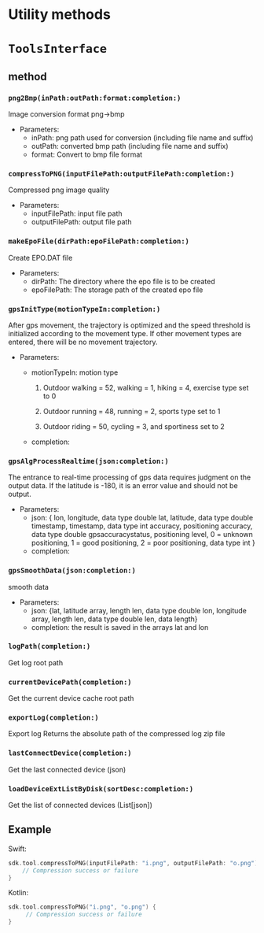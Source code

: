 # Utility methods

# `ToolsInterface`

## method

### `png2Bmp(inPath:outPath:format:completion:)`

Image conversion format png->bmp

- Parameters:
   - inPath: png path used for conversion (including file name and suffix)
   - outPath: converted bmp path (including file name and suffix)
   - format: Convert to bmp file format

### `compressToPNG(inputFilePath:outputFilePath:completion:)`

Compressed png image quality

- Parameters:
   - inputFilePath: input file path
   - outputFilePath: output file path

### `makeEpoFile(dirPath:epoFilePath:completion:)`

Create EPO.DAT file

- Parameters:
   - dirPath: The directory where the epo file is to be created
   - epoFilePath: The storage path of the created epo file

### `gpsInitType(motionTypeIn:completion:)`

After gps movement, the trajectory is optimized and the speed threshold is initialized according to the movement type. If other movement types are entered, there will be no movement trajectory.

- Parameters:

   - motionTypeIn: motion type

     1. Outdoor walking = 52, walking = 1, hiking = 4, exercise type set to 0

     2. Outdoor running = 48, running = 2, sports type set to 1

     3. Outdoor riding = 50, cycling = 3, and sportiness set to 2

   - completion:

### `gpsAlgProcessRealtime(json:completion:)`

The entrance to real-time processing of gps data requires judgment on the output data. If the latitude is -180, it is an error value and should not be output.

- Parameters:
   - json: { lon, longitude, data type double
     lat, latitude, data type double
      timestamp, timestamp, data type int
      accuracy, positioning accuracy, data type double
      gpsaccuracystatus, positioning level, 0 = unknown positioning, 1 = good positioning, 2 = poor positioning, data type int }
   - completion:

### `gpsSmoothData(json:completion:)`

smooth data

- Parameters:
   - json: {lat, latitude array, length len, data type double
     lon, longitude array, length len, data type double len, data length}
   - completion: the result is saved in the arrays lat and lon

### `logPath(completion:)`

Get log root path

### `currentDevicePath(completion:)`

Get the current device cache root path

### `exportLog(completion:)`

Export log Returns the absolute path of the compressed log zip file

### `lastConnectDevice(completion:)`

Get the last connected device (json)

### `loadDeviceExtListByDisk(sortDesc:completion:)`

Get the list of connected devices (List[json])



## Example

Swift:

```swift
sdk.tool.compressToPNG(inputFilePath: "i.png", outputFilePath: "o.png") { rs in
    // Compression success or failure
}
```

Kotlin:

```kotlin
sdk.tool.compressToPNG("i.png", "o.png") {
     // Compression success or failure
}
```